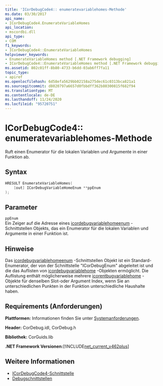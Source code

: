 ```yaml
---
title: 'ICorDebugCode4:: enumeratevariablehomes-Methode'
ms.date: 03/30/2017
api_name:
- ICorDebugCode4.EnumerateVariableHomes
api_location:
- mscordbi.dll
api_type:
- COM
f1_keywords:
- ICorDebugCode4::EnumerateVariableHomes
helpviewer_keywords:
- EnumerateVariableHomes method [.NET Framework debugging]
- ICorDebugCode4::EnumerateVariableHomes method [.NET Framework debugging]
ms.assetid: 802c01ff-8b80-4733-b6dd-03ab6ff7fa11
topic_type:
- apiref
ms.openlocfilehash: 6d58efa5629bb02158a275dec61c0313bca821a1
ms.sourcegitcommit: d8020797a6657d0fbbdff362b80300815f682f94
ms.translationtype: MT
ms.contentlocale: de-DE
ms.lasthandoff: 11/24/2020
ms.locfileid: "95720751"
---
```

# <a name="icordebugcode4enumeratevariablehomes-method"></a>ICorDebugCode4:: enumeratevariablehomes-Methode

Ruft einen Enumerator für die lokalen Variablen und Argumente in einer Funktion ab.  
  
## <a name="syntax"></a>Syntax  
  
```cpp  
HRESULT EnumerateVariableHomes(  
    [out] ICorDebugVariableHomeEnum **ppEnum  
);  
```  
  
## <a name="parameters"></a>Parameter  

 `ppEnum`  
 Ein Zeiger auf die Adresse eines [icordebugvariablehomeenum](icordebugvariablehomeenum-interface.md) -Schnittstellen Objekts, das ein Enumerator für die lokalen Variablen und Argumente in einer Funktion ist.  
  
## <a name="remarks"></a>Hinweise  

 Das [icordebugvariablehomeenum](icordebugvariablehomeenum-interface.md) -Schnittstellen Objekt ist ein Standard-Enumerator, der von der Schnittstelle "ICorDebugEnum" abgeleitet ist und die das Auflisten von [icordebugvariablehome](icordebugvariablehome-interface.md) -Objekten ermöglicht. Die Auflistung enthält möglicherweise mehrere [icorentbugvariablehome](icordebugvariablehome-interface.md) -Objekte für denselben Slot-oder Argument Index, wenn Sie an unterschiedlichen Punkten in der Funktion unterschiedliche Haushalte haben.  
  
## <a name="requirements"></a>Requirements (Anforderungen)  

 **Plattformen:** Informationen finden Sie unter [Systemanforderungen](../../get-started/system-requirements.md).  
  
 **Header:** CorDebug.idl, CorDebug.h  
  
 **Bibliothek:** CorGuids.lib  
  
 **.NET Framework Versionen:**[!INCLUDE[net_current_v462plus](../../../../includes/net-current-v462plus-md.md)]  
  
## <a name="see-also"></a>Weitere Informationen

- [ICorDebugCode4-Schnittstelle](icordebugcode4-interface.md)
- [Debugschnittstellen](debugging-interfaces.md)
